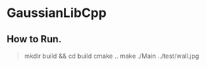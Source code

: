 # GaussianLibCpp

## How to Run.

> mkdir build && cd build
> cmake ..
> make
> ./Main ../test/wall.jpg